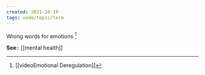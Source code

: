 ```yaml
---
created: 2021-10-19
tags: node/topic/term
---
```


Wrong words for emotions [^1]

**See**:: [[mental health]]

 [^1]: [[videoEmotional Deregulation]]

